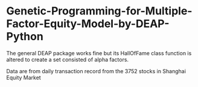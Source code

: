 # Genetic-Programming-for-Multiple-Factor-Equity-Model-by-DEAP-Python

The general DEAP package works fine but its HallOfFame class function is altered to create a set consisted of alpha factors.

Data are from daily transaction record from the 3752 stocks in Shanghai Equity Market
